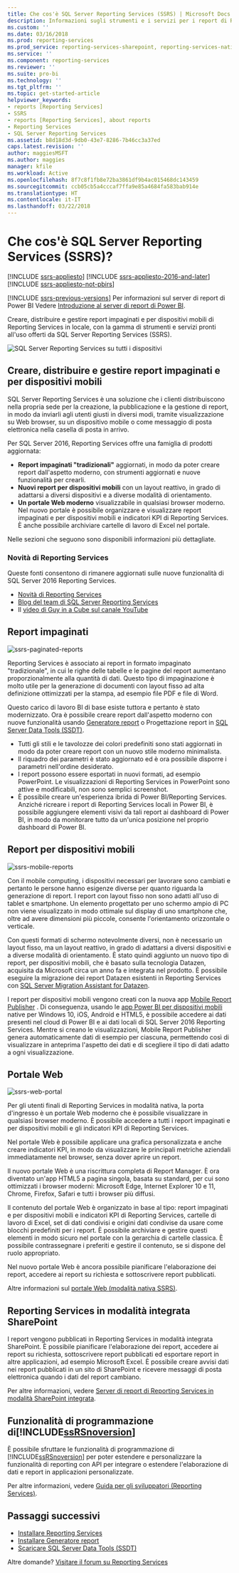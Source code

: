 ```yaml
---
title: Che cos'è SQL Server Reporting Services (SSRS) | Microsoft Docs
description: Informazioni sugli strumenti e i servizi per i report di Reporting Services impaginati e per dispositivi mobili in locale.
ms.custom: ''
ms.date: 03/16/2018
ms.prod: reporting-services
ms.prod_service: reporting-services-sharepoint, reporting-services-native
ms.service: ''
ms.component: reporting-services
ms.reviewer: ''
ms.suite: pro-bi
ms.technology: ''
ms.tgt_pltfrm: ''
ms.topic: get-started-article
helpviewer_keywords:
- reports [Reporting Services]
- SSRS
- reports [Reporting Services], about reports
- Reporting Services
- SQL Server Reporting Services
ms.assetid: b8d18d3d-9db0-43e7-8286-7b46cc3a37ed
caps.latest.revision: ''
author: maggiesMSFT
ms.author: maggies
manager: kfile
ms.workload: Active
ms.openlocfilehash: 8f7c8f1fb8e72ba3861df9b4ac015468dc143459
ms.sourcegitcommit: ccb05cb5a4cccaf7ffa9e85a4684fa583bab914e
ms.translationtype: HT
ms.contentlocale: it-IT
ms.lasthandoff: 03/22/2018
---
```

# <a name="what-is-sql-server-reporting-services-ssrs"></a>Che cos'è SQL Server Reporting Services (SSRS)?

[!INCLUDE [ssrs-appliesto](../includes/ssrs-appliesto.md)] [!INCLUDE [ssrs-appliesto-2016-and-later](../includes/ssrs-appliesto-2016-and-later.md)] [!INCLUDE [ssrs-appliesto-not-pbirs](../includes/ssrs-appliesto-not-pbirs.md)]

[!INCLUDE [ssrs-previous-versions](../includes/ssrs-previous-versions.md)] Per informazioni sul server di report di Power BI Vedere [Introduzione al server di report di Power BI](https://powerbi.microsoft.com/documentation/reportserver-get-started/).

Creare, distribuire e gestire report impaginati e per dispositivi mobili di Reporting Services in locale, con la gamma di strumenti e servizi pronti all'uso offerti da SQL Server Reporting Services (SSRS).

![SQL Server Reporting Services su tutti i dispositivi](../reporting-services/media/ss-reporting-services-all-together.png "SQL Server Reporting Services su tutti i dispositivi")

## <a name="create-deploy-and-manage-mobile-and-paginated-reports"></a>Creare, distribuire e gestire report impaginati e per dispositivi mobili

SQL Server Reporting Services è una soluzione che i clienti distribuiscono nella propria sede per la creazione, la pubblicazione e la gestione di report, in modo da inviarli agli utenti giusti in diversi modi, tramite visualizzazione su Web browser, su un dispositivo mobile o come messaggio di posta elettronica nella casella di posta in arrivo.

Per SQL Server 2016, Reporting Services offre una famiglia di prodotti aggiornata:

* **Report impaginati "tradizionali"** aggiornati, in modo da poter creare report dall'aspetto moderno, con strumenti aggiornati e nuove funzionalità per crearli.
* **Nuovi report per dispositivi mobili** con un layout reattivo, in grado di adattarsi a diversi dispositivi e a diverse modalità di orientamento.
* **Un portale Web moderno** visualizzabile in qualsiasi browser moderno. Nel nuovo portale è possibile organizzare e visualizzare report impaginati e per dispositivi mobili e indicatori KPI di Reporting Services. È anche possibile archiviare cartelle di lavoro di Excel nel portale.

Nelle sezioni che seguono sono disponibili informazioni più dettagliate.

### <a name="whats-new-in-reporting-services"></a>Novità di Reporting Services

Queste fonti consentono di rimanere aggiornati sulle nuove funzionalità di SQL Server 2016 Reporting Services.

* [Novità di Reporting Services](../reporting-services/what-s-new-in-sql-server-reporting-services-ssrs.md)
* [Blog del team di SQL Server Reporting Services](https://blogs.msdn.microsoft.com/sqlrsteamblog/)
* Il [video di Guy in a Cube sul canale YouTube](https://www.youtube.com/channel/UCFp1vaKzpfvoGai0vE5VJ0w)

## <a name="paginated-reports"></a>Report impaginati

![ssrs-paginated-reports](../reporting-services/media/ssrs-paginated-reports.png)

Reporting Services è associato ai report in formato impaginato "tradizionale", in cui le righe delle tabelle e le pagine del report aumentano proporzionalmente alla quantità di dati. Questo tipo di impaginazione è molto utile per la generazione di documenti con layout fisso ad alta definizione ottimizzati per la stampa, ad esempio file PDF e file di Word.

Questo carico di lavoro BI di base esiste tuttora e pertanto è stato modernizzato. Ora è possibile creare report dall'aspetto moderno con nuove funzionalità usando [Generatore report](../reporting-services/report-builder/report-builder-in-sql-server-2016.md) o Progettazione report in [SQL Server Data Tools (SSDT)](../reporting-services/tools/reporting-services-in-sql-server-data-tools-ssdt.md).

* Tutti gli stili e le tavolozze dei colori predefiniti sono stati aggiornati in modo da poter creare report con un nuovo stile moderno minimalista.
* Il riquadro dei parametri è stato aggiornato ed è ora possibile disporre i parametri nell'ordine desiderato.
* I report possono essere esportati in nuovi formati, ad esempio PowerPoint. Le visualizzazioni di Reporting Services in PowerPoint sono attive e modificabili, non sono semplici screenshot.
* È possibile creare un'esperienza ibrida di Power BI/Reporting Services. Anziché ricreare i report di Reporting Services locali in Power BI, è possibile aggiungere elementi visivi da tali report ai dashboard di Power BI, in modo da monitorare tutto da un'unica posizione nel proprio dashboard di Power BI.

## <a name="mobile-reports"></a>Report per dispositivi mobili

![ssrs-mobile-reports](../reporting-services/media/ssrs-mobile-reports.png)

Con il mobile computing, i dispositivi necessari per lavorare sono cambiati e pertanto le persone hanno esigenze diverse per quanto riguarda la generazione di report. I report con layout fisso non sono adatti all'uso di tablet e smartphone. Un elemento progettato per uno schermo ampio di PC non viene visualizzato in modo ottimale sul display di uno smartphone che, oltre ad avere dimensioni più piccole, consente l'orientamento orizzontale o verticale.

Con questi formati di schermo notevolmente diversi, non è necessario un layout fisso, ma un layout reattivo, in grado di adattarsi a diversi dispositivi e a diverse modalità di orientamento. È stato quindi aggiunto un nuovo tipo di report, per dispositivi mobili, che è basato sulla tecnologia Datazen, acquisita da Microsoft circa un anno fa e integrata nel prodotto. È possibile eseguire la migrazione dei report Datazen esistenti in Reporting Services con [SQL Server Migration Assistant for Datazen](https://www.microsoft.com/download/details.aspx?id=53128). 

I report per dispositivi mobili vengono creati con la nuova app [Mobile Report Publisher](../reporting-services/mobile-reports/create-mobile-reports-with-sql-server-mobile-report-publisher.md) . Di conseguenza, usando le [app Power BI per dispositivi mobili](https://powerbi.microsoft.com/documentation/powerbi-power-bi-apps-for-mobile-devices/) native per Windows 10, iOS, Android e HTML5, è possibile accedere ai dati presenti nel cloud di Power BI e ai dati locali di SQL Server 2016 Reporting Services. Mentre si creano le visualizzazioni, Mobile Report Publisher genera automaticamente dati di esempio per ciascuna, permettendo così di visualizzare in anteprima l'aspetto dei dati e di scegliere il tipo di dati adatto a ogni visualizzazione.

## <a name="web-portal"></a>Portale Web

![ssrs-web-portal](../reporting-services/media/ssrs-web-portal.png)

Per gli utenti finali di Reporting Services in modalità nativa, la porta d'ingresso è un portale Web moderno che è possibile visualizzare in qualsiasi browser moderno. È possibile accedere a tutti i report impaginati e per dispositivi mobili e gli indicatori KPI di Reporting Services.

Nel portale Web è possibile applicare una grafica personalizzata e anche creare indicatori KPI, in modo da visualizzare le principali metriche aziendali immediatamente nel browser, senza dover aprire un report. 

Il nuovo portale Web è una riscrittura completa di Report Manager. È ora diventato un'app HTML5 a pagina singola, basata su standard, per cui sono ottimizzati i browser moderni: Microsoft Edge, Internet Explorer 10 e 11, Chrome, Firefox, Safari e tutti i browser più diffusi.

Il contenuto del portale Web è organizzato in base al tipo: report impaginati e per dispositivi mobili e indicatori KPI di Reporting Services, cartelle di lavoro di Excel, set di dati condivisi e origini dati condivise da usare come blocchi predefiniti per i report. È possibile archiviare e gestire questi elementi in modo sicuro nel portale con la gerarchia di cartelle classica. È possibile contrassegnare i preferiti e gestire il contenuto, se si dispone del ruolo appropriato.

Nel nuovo portale Web è ancora possibile pianificare l'elaborazione dei report, accedere ai report su richiesta e sottoscrivere report pubblicati.

Altre informazioni sul [portale Web (modalità nativa SSRS)](../reporting-services/web-portal-ssrs-native-mode.md).

## <a name="reporting-services-in-sharepoint-integrated-mode"></a>Reporting Services in modalità integrata SharePoint

I report vengono pubblicati in Reporting Services in modalità integrata SharePoint. È possibile pianificare l'elaborazione dei report, accedere ai report su richiesta, sottoscrivere report pubblicati ed esportare report in altre applicazioni, ad esempio Microsoft Excel. È possibile creare avvisi dati nei report pubblicati in un sito di SharePoint e ricevere messaggi di posta elettronica quando i dati del report cambiano.  

Per altre informazioni, vedere [Server di report di Reporting Services in modalità SharePoint integrata](../reporting-services/report-server-sharepoint/reporting-services-report-server-sharepoint-mode.md).

## <a name="includessrsnoversionincludesssrsnoversion-mdmd-programming-features"></a>Funzionalità di programmazione di[!INCLUDE[ssRSnoversion](../includes/ssrsnoversion-md.md)] 

È possibile sfruttare le funzionalità di programmazione di [!INCLUDE[ssRSnoversion](../includes/ssrsnoversion-md.md)] per poter estendere e personalizzare la funzionalità di reporting con API per integrare o estendere l'elaborazione di dati e report in applicazioni personalizzate.

Per altre informazioni, vedere [Guida per gli sviluppatori (Reporting Services)](../reporting-services/reporting-services-developer-documentation.md). 

## <a name="next-steps"></a>Passaggi successivi

* [Installare Reporting Services](../reporting-services/install-windows/install-reporting-services.md)  
* [Installare Generatore report](../reporting-services/install-windows/install-report-builder.md)   
* [Scaricare SQL Server Data Tools (SSDT)](http://go.microsoft.com/fwlink/?LinkID=616714)  

Altre domande? [Visitare il forum su Reporting Services](http://go.microsoft.com/fwlink/?LinkId=620231)
